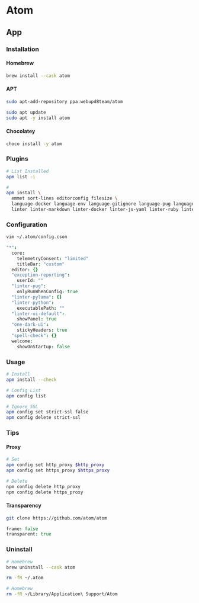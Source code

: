# Atom

## App

### Installation

#### Homebrew

```sh
brew install --cask atom
```

#### APT

```sh
sudo apt-add-repository ppa:webupd8team/atom

sudo apt update
sudo apt -y install atom
```

#### Chocolatey

```sh
choco install -y atom
```

### Plugins

```sh
# List Installed
apm list -i

#
apm install \
  emmet sort-lines editorconfig filesize \
  language-docker language-env language-gitignore language-pug language-log language-ini language-generic-config \
  linter linter-markdown linter-docker linter-js-yaml linter-ruby linter-jsonlint linter-stylelint linter-pug linter-shellcheck linter-eslint linter-python linter-xmllint
```

### Configuration

```sh
vim ~/.atom/config.cson
```

```cson
"*":
  core:
    telemetryConsent: "limited"
    titleBar: "custom"
  editor: {}
  "exception-reporting":
    userId: ""
  "linter-pug":
    onlyRunWhenConfig: true
  "linter-pylama": {}
  "linter-python":
    executablePath: ""
  "linter-ui-default":
    showPanel: true
  "one-dark-ui":
    stickyHeaders: true
  "spell-check": {}
  welcome:
    showOnStartup: false
```

### Usage

```sh
# Install
apm install --check

# Config List
apm config list

# Ignore SSL
apm config set strict-ssl false
apm config delete strict-ssl
```

### Tips

#### Proxy

```sh
# Set
apm config set http_proxy $http_proxy
apm config set https_proxy $https_proxy

# Delete
npm config delete http_proxy
npm config delete https_proxy
```

#### Transparency

```sh
git clone https://github.com/atom/atom
```

```coffee
frame: false
transparent: true
```

### Uninstall

```sh
# Homebrew
brew uninstall --cask atom
```

```sh
rm -fR ~/.atom

# Homebrew
rm -fR ~/Library/Application\ Support/Atom
```
